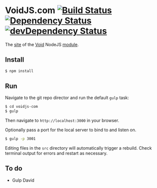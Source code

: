 VoidJS.com [![Build Status](https://travis-ci.org/edj-boston/voidjs-com.svg?branch=master)](https://travis-ci.org/edj-boston/voidjs-com) [![Dependency Status](https://david-dm.org/edj-boston/voidjs-com.svg)](https://david-dm.org/edj-boston/voidjs-com) [![devDependency Status](https://david-dm.org/edj-boston/voidjs-com/dev-status.svg)](https://david-dm.org/edj-boston/voidjs-com#info=devDependencies)
==========

The [site](https://voidjs.com) of the [Void](https://github.com/edj-boston/void) NodeJS [module](https://npmjs.org/package/void).

Install
-------

```sh
$ npm install
```

Run
---

Navigate to the git repo director and run the default `gulp` task:

```sh
$ cd voidjs-com
$ gulp
```

Then navigate to `http://localhost:3000` in your browser. 

Optionally pass a port for the local server to bind to and listen on.

```sh
$ gulp -p 3001
```


Editing files in the `src` directory will automatically trigger a rebuild. Check terminal output for errors and restart as necessary.

To do
-----

* Gulp David
